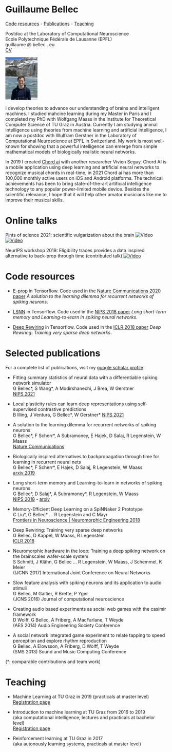 

# Guillaume Bellec

[Code resources](#code-resources) - [Publications](#main-publications) - [Teaching](#teaching)



Postdoc at the Laboratory of Computational Neuroscience  
Ecole Polytechnique Fédérale de Lausanne (EPFL)  
guillaume @ bellec . eu   
[CV](https://github.com/guillaumeBellec/guillaumeBellec.github.io/blob/master/CV_of_Guillaume_Bellec__english_(4).pdf)

<img src="guillaume_bellec_lac.jpg" alt="Photo" width="100px" />

  I develop theories to advance our understanding of brains and intelligent machines. I studied mahcine learning during my Master in Paris and I completed my PhD with Wolfgang Maass in the Institute for Theoretical Computer Science of TU Graz in Austria. Currently I am studying animal intelligence using theories from machine learning and artificial intelligence, I am now a postdoc with Wulfram Gerstner in the Laboratory of Computational Neuroscience at EPFL in Switzerland. My work is most well-known for showing that a powerful intelligence can emerge from simple mathematical models of biologically realistic neural networks.
  
  In 2019 I created [Chord ai](https://chordai.net) with another researcher Vivien Seguy. Chord AI is a mobile application using deep learning and artificial neural networks to recognize musical chords in real-time, in 2021 Chord ai has more than 100,000 monthly active users on iOS and Android platforms. The technical achievements has been to bring state-of-the-art artificial intelligence technology to any popular power-limited mobile device. Besides the scientific relevance, I hope that it will help other amator musicians like me to improve their musical skills.
  
# Online talks

Pints of science 2021: scientific vulgarization about the brain
<img src="pints_of_science_screenshot.jpg" alt="Video" width="100px" />
[<img src="pints_of_science_screenshot.jpg" alt="Video" width="100px" />](https://www.youtube.com/watch?v=SF4rqIcXPA4)

NeurIPS workshop 2019: Eligibility traces provides a data inspired alternative to back-prop through time (contributed talk)
[<img src="neuips_talk.jpg" alt="Video" width="100px" />](https://slideslive.com/38922692/contributed-talk-eligibility-traces-provide-a-datainspired-alternative-to-backpropagation-through-time?ref=speaker-22935-latest)

# Code resources

- [E-prop](https://github.com/IGITUGraz/eligibility_propagation) in Tensorflow. Code used in the [Nature Communications 2020 paper](https://www.nature.com/articles/s41467-020-17236-y) _A solution to the learning dilemma for recurrent networks of spiking neurons_.

- [LSNN](https://github.com/IGITUGraz/LSNN-official) in Tensorflow.  Code used in the [NIPS 2018 paper](http://papers.nips.cc/paper/7359-long-short-term-memory-and-learning-to-learn-in-networks-of-spiking-neurons) _Long short-term memory and Learning-to-learn in spiking neural networks_.

- [Deep Rewiring](https://github.com/guillaumeBellec/deep_rewiring) in Tensorflow.  Code used in the [ICLR 2018 paper](https://arxiv.org/abs/1711.05136) _Deep Rewiring: Training very sparse deep networks_.

# Selected publications
For a complete list of publications, visit my [google scholar profile](https://scholar.google.fr/citations?user=fSXUVvAAAAAJ).

- Fitting summary statistics of neural data with a differentiable spiking network simulator  
G Bellec\*, S Wang\*, A Modirshanechi, J Brea, W Gerstner  
[NIPS 2021](https://arxiv.org/abs/2106.10064) 

- Local plasticity rules can learn deep representations using self-supervised contrastive predictions  
B Illing, J Ventura, G Bellec\*, W Gerstner\* 
[NIPS 2021](https://arxiv.org/abs/2010.08262)

- A solution to the learning dilemma for recurrent networks of spiking neurons  
G Bellec\*, F Scherr\*, A Subramoney, E Hajek, D Salaj, R Legenstein, W Maass  
[Nature Communications](https://www.nature.com/articles/s41467-020-17236-y)

- Biologically inspired alternatives to backpropagation through time for
  learning in recurrent neural nets  
G Bellec\*, F Scherr\*, E Hajek, D Salaj, R Legenstein, W Maass  
[arxiv 2019](https://arxiv.org/abs/1901.09049)

- Long short-term memory and Learning-to-learn in networks of spiking neurons  
G Bellec\*, D Salaj\*, A Subramoney\*, R Legenstein, W Maass  
[NIPS 2018](https://papers.nips.cc/paper/7359-long-short-term-memory-and-learning-to-learn-in-networks-of-spiking-neurons.pdf) - [arxiv](https://arxiv.org/abs/1803.09574)

- Memory-Efficient Deep Learning on a SpiNNaker 2 Prototype  
C Liu\*, G Bellec\* ...  R Legenstein and C Mayr  
[Frontiers in Neuroscience | Neuromorphic Engineering 2018](https://www.frontiersin.org/articles/10.3389/fnins.2018.00840/full)

- Deep Rewiring: Training very sparse deep networks  
G Bellec, D Kappel, W Maass, R Legenstein  
[ICLR 2018](https://arxiv.org/abs/1711.05136)

- Neuromorphic hardware in the loop: Training a deep spiking network on the brainscales wafer-scale system  
S Schmitt, J Klähn, G Bellec ... R Legenstein, W Maass, J Schemmel, K Meier  
(IJCNN 2017) International Joint Conference on Neural Networks

- Slow feature analysis with spiking neurons and its application to audio stimuli  
G Bellec, M Galtier, R Brette, P Yger  
(JCNS 2016) Journal of computational neuroscience

- Creating audio based experiments as social web games with the casimir framework  
D Wolff, G Bellec, A Friberg, A MacFarlane, T Weyde  
(AES 2014) Audio Engineering Society Conference

- A social network integrated game experiment to relate tapping to speed perception and explore rhythm reproduction  
G Bellec, A Elowsson, A Friberg, D Wolff, T Weyde  
(SMS 2013) Sound and Music Computing Conference

(*: comparable contributions and team work)

# Teaching

- Machine Learning at TU Graz in 2019  (practicals at master level)  
[Registration page](https://online.tugraz.at/tug_online/wbLv.wbShowLVDetail?pStpSpNr=216646)

- Introduction to machine learning at TU Graz from 2016 to 2019  
(aka computational intelligence, lectures and practicals at bachelor level)  
[Registration page](https://online.tugraz.at/tug_online/wbLv.wbShowLVDetail?pStpSpNr=203426&pSpracheNr=2)

- Reinforcement learning at TU Graz in 2017  
(aka autonously learning systems, practicals at master level) 
